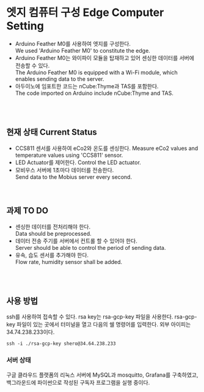 

# 엣지 컴퓨터 구성 Edge Computer Setting  
- Arduino Feather M0를 사용하여 엣지를 구성한다.  
We used 'Arduino Feather M0' to constitute the edge.<br>
- Arduino Feather M0는 와이파이 모듈을 탑재하고 있어 센싱한 데이터를 서버에 전송할 수 있다.  
The Arduino Feather M0 is equipped with a Wi-Fi module, which enables sending data to the server.<br>
- 아두이노에 임포트한 코드는 nCube:Thyme과 TAS를 포함한다.  
The code imported on Arduino include nCube:Thyme and TAS.
<br>
<br>

## 현재 상태 Current Status  
- CCS811 센서를 사용하여 eCo2와 온도를 센싱한다.
Measure eCo2 values and temperature values using 'CCS811' sensor.<br>
- LED Actuator를 제어한다.
Control the LED actuator.<br>
- 모비우스 서버에 1초마다 데이터를 전송한다.  
Send data to the Mobius server every second.<br>
<br><br>

## 과제  TO DO  
- 센싱한 데이터를 전처리해야 한다.  
Data should be preprocessed.<br>
- 데이터 전송 주기를 서버에서 컨트롤 할 수 있어야 한다.  
Server should be able to control the period of sending data.<br>
- 유속, 습도 센서를 추가해야 한다.  
Flow rate, humidity sensor shall be added.<br>
<br>
<br>

## 사용 방법

ssh를 사용하여 접속할 수 있다. rsa key는 rsa-gcp-key 파일을 사용한다.
rsa-gcp-key 파일이 있는 곳에서 터미널을 열고 다음의 쉘 명령어를 입력한다.
외부 아이피는 34.74.238.233이다.

```shell script
ssh -i ./rsa-gcp-key shero@34.64.238.233
```

### 서버 상태

구글 클라우드 플랫폼의 리눅스 서버에 MySQL과 mosquitto, Grafana를 구축하였고,
백그라운드에 파이썬으로 작성된 구독자 프로그램을 실행 중이다.
